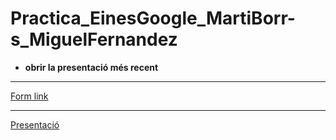 # Practica_EinesGoogle_MartiBorr-s_MiguelFernandez

- **obrir la presentació més recent**
 ---
[Form link](https://docs.google.com/forms/d/e/1FAIpQLSeARmyHucrvCpLM50bzzVsWkCjRHWF_UT_OOZHiWRhafmexjA/viewform?usp=header)
___
[Presentació](Conversió-binari-decimal-hexadecimal-octal.pdf)
